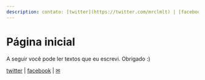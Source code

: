 ```yaml
---
description: contato: [twitter](https://twitter.com/mrclmlt) | [facebook](https://www.facebook.com/mrclmlt) | [✉](mailto:mrclmlt@gmail.com)
---
```


# Página inicial #

A seguir você pode ler textos que eu escrevi. Obrigado :)

[twitter](https://twitter.com/mrclmlt) | [facebook](https://www.facebook.com/mrclmlt) | [✉](mailto:mrclmlt@gmail.com) 

